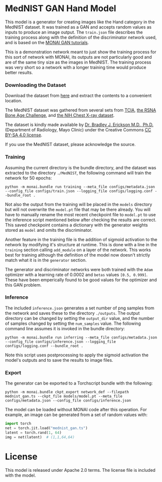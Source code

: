 
# MedNIST GAN Hand Model

This model is a generator for creating images like the Hand category in the MedNIST dataset. It was trained as a GAN and accepts random values as inputs to produce an image output. The `train.json` file describes the training process along with the definition of the discriminator network used, and is based on the [MONAI GAN tutorials](https://github.com/Project-MONAI/tutorials/blob/main/modules/mednist_GAN_workflow_dict.ipynb).

This is a demonstration network meant to just show the training process for this sort of network with MONAI, its outputs are not particularly good and are of the same tiny size as the images in MedNIST. The training process was very short so a network with a longer training time would produce better results.

### Downloading the Dataset

Download the dataset from [here](https://github.com/Project-MONAI/MONAI-extra-test-data/releases/download/0.8.1/MedNIST.tar.gz) and extract the contents to a convenient location.

The MedNIST dataset was gathered from several sets from [TCIA](https://wiki.cancerimagingarchive.net/display/Public/Data+Usage+Policies+and+Restrictions),
[the RSNA Bone Age Challenge](http://rsnachallenges.cloudapp.net/competitions/4),
and [the NIH Chest X-ray dataset](https://cloud.google.com/healthcare/docs/resources/public-datasets/nih-chest).

The dataset is kindly made available by [Dr. Bradley J. Erickson M.D., Ph.D.](https://www.mayo.edu/research/labs/radiology-informatics/overview) (Department of Radiology, Mayo Clinic)
under the Creative Commons [CC BY-SA 4.0 license](https://creativecommons.org/licenses/by-sa/4.0/).


If you use the MedNIST dataset, please acknowledge the source.

### Training

Assuming the current directory is the bundle directory, and the dataset was extracted to the directory `./MedNIST`, the following command will train the network for 50 epochs:

```
python -m monai.bundle run training --meta_file configs/metadata.json --config_file configs/train.json --logging_file configs/logging.conf --bundle_root .
```

Not also the output from the training will be placed in the `models` directory but will not overwrite the `model.pt` file that may be there already. You will have to manually rename the most recent checkpoint file to `model.pt` to use the inference script mentioned below after checking the results are correct. This saved checkpoint contains a dictionary with the generator weights stored as `model` and omits the discriminator.

Another feature in the training file is the addition of sigmoid activation to the network by modifying it's structure at runtime. This is done with a line in the `training` section calling `add_module` on a layer of the network. This works best for training although the definition of the model now doesn't strictly match what it is in the `generator` section.

The generator and discriminator networks were both trained with the `Adam` optimizer with a learning rate of 0.0002 and `betas` values `[0.5, 0.999]`. These have been emperically found to be good values for the optimizer and this GAN problem.

### Inference

The included `inference.json` generates a set number of png samples from the network and saves these to the directory `./outputs`. The output directory can be changed by setting the `output_dir` value, and the number of samples changed by setting the `num_samples` value. The following command line assumes it is invoked in the bundle directory:

```
python -m monai.bundle run inferring --meta_file configs/metadata.json --config_file configs/inference.json --logging_file configs/logging.conf --bundle_root .
```

Note this script uses postprocessing to apply the sigmoid activation the model's outputs and to save the results to image files.


### Export

The generator can be exported to a Torchscript bundle with the following:

```
python -m monai.bundle ckpt_export network_def --filepath mednist_gan.ts --ckpt_file models/model.pt --meta_file configs/metadata.json --config_file configs/inference.json
```

The model can be loaded without MONAI code after this operation. For example, an image can be generated from a set of random values with:

```python
import torch
net = torch.jit.load("mednist_gan.ts")
latent = torch.rand(1, 64)
img = net(latent)  # (1,1,64,64)
```

# License
This model is released under Apache 2.0 terms. The license file is included with the model.
